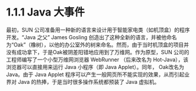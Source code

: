 # 1.1.1 Java 大事件

最初，SUN 公司准备用一种新的语言来设计用于智能家电类（如机顶盒）的程序开发。“Java 之父” James Gosling 创造出了这种全新的语言，并被他命名为“Oak”（橡树），以他的办公室外的树来命名。然而，由于当时机顶盒的项目并没有成功拿下，于是Oak被阴差阳错地应用到了万维网。作为原型，SUN 公司的工程师编写了一个小型万维网浏览器 WebRunner （后来改名为 Hot-Java），该浏览器可以直接用来运行 Java 小程序（即 Java Applet）。同年， Oak改名为 Java。由于 Java Applet 程序可以产生一般网页所不能实现的效果，从而引起业界对 Java 的热捧，于是当时很多操作系统都预装了 Java 虚拟机。